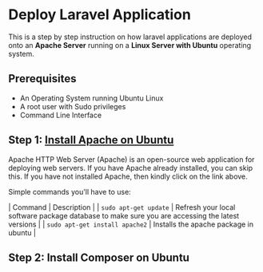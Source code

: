 # Deploy Laravel Application

This is a step by step instruction on how laravel applications are deployed onto an **Apache Server** running on a **Linux Server with Ubuntu** operating system.

## Prerequisites
* An Operating System running Ubuntu Linux
* A root user with Sudo privileges
* Command Line Interface

## Step 1: [Install Apache on Ubuntu](https://techvblogs.com/blog/install-apache-on-ubuntu-20-04)
Apache HTTP Web Server (Apache) is an open-source web application for deploying web servers. If you have Apache already installed, you can skip this. If you have not installed Apache, then kindly click on the link above.

Simple commands you'll have to use:

| Command | Description |
| `sudo apt-get update` | Refresh your local software package database to make sure you are accessing the latest versions |
| `sudo apt-get install apache2` | Installs the apache package in ubuntu |

## Step 2: Install Composer on Ubuntu

